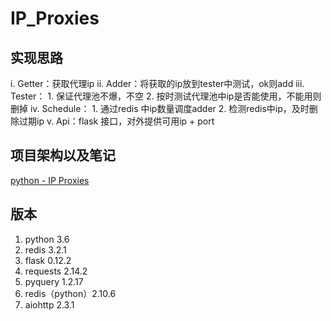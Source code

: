 # IP_Proxies

## 实现思路

i.	Getter：获取代理ip
ii.	Adder：将获取的ip放到tester中测试，ok则add
iii.	Tester：
    1.	保证代理池不爆，不空
    2.	按时测试代理池中ip是否能使用，不能用则删掉
iv.	Schedule：
    1.	通过redis 中ip数量调度adder
    2.	检测redis中ip，及时删除过期ip
v.	Api：flask 接口，对外提供可用ip + port


## 项目架构以及笔记

[python - IP Proxies](http://blog.csdn.net/peerslee/article/details/71173320)

## 版本

1. python 3.6
2. redis 3.2.1
3. flask 0.12.2
4. requests 2.14.2
5. pyquery 1.2.17
6. redis（python）2.10.6
7. aiohttp 2.3.1 
